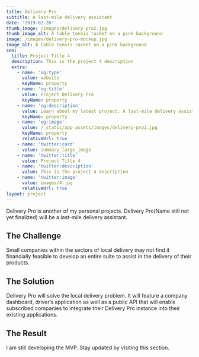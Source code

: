```yaml
---
title: Delivery Pro
subtitle: A last-mile delivery assistant
date: '2019-02-26'
thumb_image: /images/delivery-pro2.jpg
thumb_image_alt: A table tennis racket on a pink background
image: /images/delivery-pro-mockup.jpg
image_alt: A table tennis racket on a pink background
seo:
  title: Project Title 4
  description: This is the project 4 description
  extra:
    - name: 'og:type'
      value: website
      keyName: property
    - name: 'og:title'
      value: Project Delivery Pro
      keyName: property
    - name: 'og:description'
      value: Learn about my latest project. A last-mile delivery assistant.
      keyName: property
    - name: 'og:image'
      value: /_static/app-assets/images/delivery-pro2.jpg
      keyName: property
      relativeUrl: true
    - name: 'twitter:card'
      value: summary_large_image
    - name: 'twitter:title'
      value: Project Title 4
    - name: 'twitter:description'
      value: This is the project 4 description
    - name: 'twitter:image'
      value: images/4.jpg
      relativeUrl: true
layout: project
---
```

Delivery Pro is another of my personal projects. Delivery Pro(Name still not yet finalized) will be a last-mile delivery assistant.

## The Challenge

Small companies within the sectors of local delivery may not find it financially feasible to develop an entire suite to assist in the delivery of their products.

## The Solution

Delivery Pro will solve the local delivery problem. It will feature a company dashboard, driver’s application as well as a public API that will enable subscribed companies to integrate their Delivery Pro instance into their existing applications.

## The Result

I am still developing the MVP. Stay updated by visiting this section.
